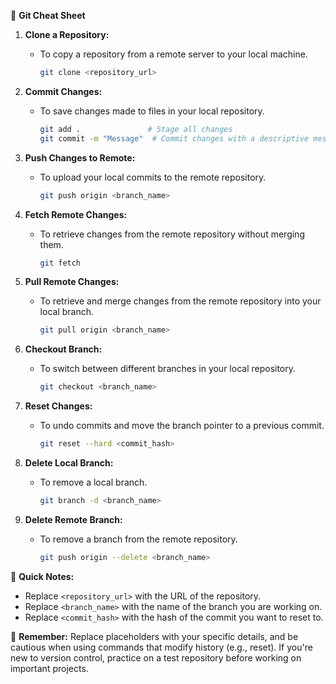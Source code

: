 🚀 **Git Cheat Sheet**

1. **Clone a Repository:**
   - To copy a repository from a remote server to your local machine.
     ```bash
     git clone <repository_url>
     ```

2. **Commit Changes:**
   - To save changes made to files in your local repository.
     ```bash
     git add .               # Stage all changes
     git commit -m "Message"  # Commit changes with a descriptive message
     ```

3. **Push Changes to Remote:**
   - To upload your local commits to the remote repository.
     ```bash
     git push origin <branch_name>
     ```

4. **Fetch Remote Changes:**
   - To retrieve changes from the remote repository without merging them.
     ```bash
     git fetch
     ```

5. **Pull Remote Changes:**
   - To retrieve and merge changes from the remote repository into your local branch.
     ```bash
     git pull origin <branch_name>
     ```

6. **Checkout Branch:**
   - To switch between different branches in your local repository.
     ```bash
     git checkout <branch_name>
     ```

7. **Reset Changes:**
   - To undo commits and move the branch pointer to a previous commit.
     ```bash
     git reset --hard <commit_hash>
     ```

8. **Delete Local Branch:**
   - To remove a local branch.
     ```bash
     git branch -d <branch_name>
     ```

9. **Delete Remote Branch:**
   - To remove a branch from the remote repository.
     ```bash
     git push origin --delete <branch_name>
     ```

📝 **Quick Notes:**
- Replace `<repository_url>` with the URL of the repository.
- Replace `<branch_name>` with the name of the branch you are working on.
- Replace `<commit_hash>` with the hash of the commit you want to reset to.

🚨 **Remember:** Replace placeholders with your specific details, and be cautious when using commands that modify history (e.g., reset). If you're new to version control, practice on a test repository before working on important projects.
